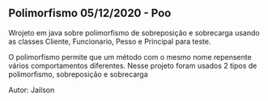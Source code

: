 ## Polimorfismo 05/12/2020 - Poo

Wrojeto em java sobre polimorfismo de sobreposição e sobrecarga usando as classes Cliente, Funcionario, Pesso e Principal para teste.

O polimorfismo permite que um método com o mesmo nome repensente vários comportamentos diferentes. Nesse projeto foram usados ​​2 tipos de polimorfismo, sobreposição e sobrecarga


Autor: Jailson